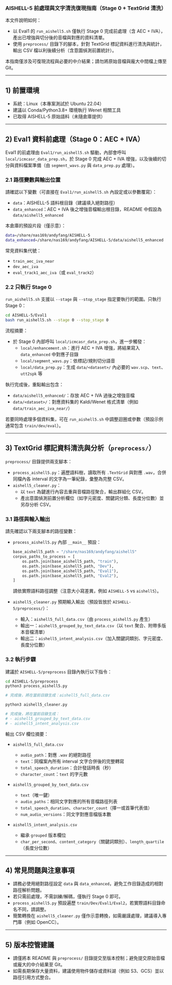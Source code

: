 ### AISHELL-5 前處理與文字清洗復現指南（Stage 0 + TextGrid 清洗）

本文件說明如何：
- 以 Eval1 的 `run_aishell5.sh` 僅執行 Stage 0 完成前處理（含 AEC + IVA），產出已增強與切分後的音檔與對應的資料清單。
- 使用 `preprocess/` 目錄下的腳本，針對 TextGrid 標記資料進行清洗與統計，輸出 CSV 檔以利後續分析（含意圖偵測前置統計）。

本指南僅涉及可復現流程與必要的中介結果；請勿將原始音檔與龐大中間檔上傳至 Git。

---

## 1) 前置環境

- 系統：Linux（本專案測試於 Ubuntu 22.04）
- 建議以 Conda/Python3.8+ 環境執行 Wenet 相關工具
- 已取得 AISHELL-5 原始語料（未隨倉庫提供）

---

## 2) Eval1 資料前處理（Stage 0：AEC + IVA）

Eval1 的前處理由 `Eval1/run_aishell5.sh` 驅動，內部會呼叫 `local/icmcasr_data_prep.sh`，於 Stage 0 完成 AEC + IVA 增強，以及後續的切分與資料檔案準備（由 `segment_wavs.py` 與 `data_prep.py` 處理）。

### 2.1 路徑變數與輸出位置

請確認以下變數（可直接在 `Eval1/run_aishell5.sh` 內設定或以參數覆寫）：
- `data`：AISHELL-5 語料根目錄（建議填入絕對路徑）
- `data_enhanced`：AEC + IVA 後之增強音檔輸出根目錄，README 中假設為 `data/aishell5_enhanced`

本倉庫的預設片段（僅示意）：
```bash
data=/share/nas169/andyfang/AISHELL-5
data_enhanced=/share/nas169/andyfang/AISHELL-5/data/aishell5_enhanced
```

常見資料集代號：
- `train_aec_iva_near`
- `dev_aec_iva`
- `eval_track1_aec_iva`（或 `eval_track2`）

### 2.2 只執行 Stage 0

`run_aishell5.sh` 支援以 `--stage` 與 `--stop_stage` 指定要執行的範圍。只執行 Stage 0：
```bash
cd AISHELL-5/Eval1
bash run_aishell5.sh --stage 0 --stop_stage 0
```

流程摘要：
- 於 Stage 0 內部呼叫 `local/icmcasr_data_prep.sh`，進一步觸發：
  - `local/enhancement.sh`：進行 AEC + IVA 增強，將結果寫入 `data_enhanced` 中對應子目錄
  - `local/segment_wavs.py`：依標記/規則切分語音
  - `local/data_prep.py`：生成 `data/<dataset>/` 內必要的 `wav.scp`、`text`、`utt2spk` 等

執行完成後，重點輸出包含：
- `data/aishell5_enhanced/`：存放 AEC + IVA 過後之增強音檔
- `data/<dataset>/`：對應資料集的 Kaldi/Wenet 格式清單（例如 `data/train_aec_iva_near/`）

若要同時處理多個資料集，可在 `run_aishell5.sh` 中調整迴圈或參數（預設示例通常包含 `train/dev/eval`）。

---

## 3) TextGrid 標記資料清洗與分析（`preprocess/`）

`preprocess/` 目錄提供兩支腳本：
- `process_aishell5.py`：遍歷語料樹，讀取所有 `.TextGrid` 與對應 `.wav`，合併同檔內各 interval 的文字為一筆紀錄，彙整為完整 CSV。
- `aishell5_cleaner.py`：
  - 以 `text` 為鍵進行內容去重與音檔路徑聚合，輸出群組化 CSV。
  - 產出意圖偵測前置分析欄位（如字元密度、關鍵詞分類、長度分位數）並另存分析 CSV。

### 3.1 路徑與輸入輸出

請先確認以下兩支腳本的路徑變數：
- `process_aishell5.py` 內部 `__main__` 預設：
  ```python
  base_aishell5_path = "/share/nas169/andyfang/aishell5"
  corpus_paths_to_process = [
      os.path.join(base_aishell5_path, "train"),
      os.path.join(base_aishell5_path, "Dev"),
      os.path.join(base_aishell5_path, "Eval1"),
      os.path.join(base_aishell5_path, "Eval2"),
  ]
  ```
  請依實際語料路徑調整（注意大小寫差異，例如 `AISHELL-5` vs `aishell5`）。

- `aishell5_cleaner.py` 預期輸入輸出（預設皆放於 `AISHELL-5/preprocess/`）：
  - 輸入：`aishell5_full_data.csv`（由 `process_aishell5.py` 產生）
  - 輸出一：`aishell5_grouped_by_text_data.csv`（以 `text` 聚合、附帶多版本音檔清單）
  - 輸出二：`aishell5_intent_analysis.csv`（加入關鍵詞類別、字元密度、長度分位數）

### 3.2 執行步驟

建議於 `AISHELL-5/preprocess` 目錄內執行以下指令：
```bash
cd AISHELL-5/preprocess
python3 process_aishell5.py

# 完成後，將在當前目錄生成：aishell5_full_data.csv

python3 aishell5_cleaner.py

# 完成後，將在當前目錄生成：
# - aishell5_grouped_by_text_data.csv
# - aishell5_intent_analysis.csv
```

輸出 CSV 欄位摘要：
- `aishell5_full_data.csv`
  - `audio_path`：對應 `.wav` 的絕對路徑
  - `text`：同檔案內所有 interval 文字合併後的完整轉寫
  - `total_speech_duration`：合計發話時長（秒）
  - `character_count`：`text` 的字元數

- `aishell5_grouped_by_text_data.csv`
  - `text`（唯一鍵）
  - `audio_paths`：相同文字對應的所有音檔路徑列表
  - `total_speech_duration`、`character_count`（擇一或首筆代表值）
  - `num_audio_versions`：同文字對應音檔版本數

- `aishell5_intent_analysis.csv`
  - 繼承 `grouped` 版本欄位
  - `char_per_second`、`content_category`（關鍵詞類別）、`length_quartile`（長度分位數）

---

## 4) 常見問題與注意事項

- 請務必使用絕對路徑設定 `data` 與 `data_enhanced`，避免工作目錄造成的相對路徑解析問題。
- 若只需前處理，不需訓練/解碼，僅執行 Stage 0 即可。
- `process_aishell5.py` 預設遍歷 `train/Dev/Eval1/Eval2`，若實際語料目錄命名不同，請調整。
- 簡繁轉換在 `aishell5_cleaner.py` 僅作示意轉換，如需嚴謹處理，建議導入專門庫（例如 OpenCC）。

---

## 5) 版本控管建議

- 請僅將本 README 與 `preprocess/` 目錄提交至版本控制；避免提交原始音檔或龐大的中介結果至 Git。
- 如需長期保存大量資料，建議使用物件儲存或資料湖（例如 S3、GCS）並以路徑引用方式整合。


